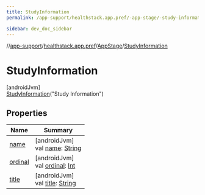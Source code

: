 ```yaml
---
title: StudyInformation
permalink: /app-support/healthstack.app.pref/-app-stage/-study-information/index.html

sidebar: dev_doc_sidebar
---
```

//[app-support](../../../../index.html)/[healthstack.app.pref](../../index.html)/[AppStage](../index.html)/[StudyInformation](index.html)



# StudyInformation



[androidJvm]\
[StudyInformation](index.html)(&quot;Study Information&quot;)



## Properties


| Name | Summary |
|---|---|
| [name](../-onboarding/index.html#-372974862%2FProperties%2F-1544593023) | [androidJvm]<br>val [name](../-onboarding/index.html#-372974862%2FProperties%2F-1544593023): [String](https://kotlinlang.org/api/latest/jvm/stdlib/kotlin/-string/index.html) |
| [ordinal](../-onboarding/index.html#-739389684%2FProperties%2F-1544593023) | [androidJvm]<br>val [ordinal](../-onboarding/index.html#-739389684%2FProperties%2F-1544593023): [Int](https://kotlinlang.org/api/latest/jvm/stdlib/kotlin/-int/index.html) |
| [title](../title.html) | [androidJvm]<br>val [title](../title.html): [String](https://kotlinlang.org/api/latest/jvm/stdlib/kotlin/-string/index.html) |

